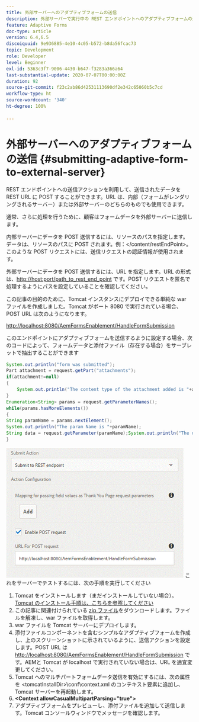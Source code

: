 ```yaml
---
title: 外部サーバーへのアダプティブフォームの送信
description: 外部サーバーで実行中の REST エンドポイントへのアダプティブフォームの送信
feature: Adaptive Forms
doc-type: article
version: 6.4,6.5
discoiquuid: 9e936885-4e10-4c05-b572-b8da56fcac73
topic: Development
role: Developer
level: Beginner
exl-id: 5363c3f7-9006-4430-b647-f3283a366a64
last-substantial-update: 2020-07-07T00:00:00Z
duration: 92
source-git-commit: f23c2ab86d42531113690df2e342c65060b5c7cd
workflow-type: ht
source-wordcount: '340'
ht-degree: 100%

---
```


# 外部サーバーへのアダプティブフォームの送信 {#submitting-adaptive-form-to-external-server}

REST エンドポイントへの送信アクションを利用して、送信されたデータを REST URL に POST することができます。URL は、内部（フォームがレンダリングされるサーバー）または外部サーバーのどちらのものでも使用できます。

通常、さらに処理を行うために、顧客はフォームデータを外部サーバーに送信します。

内部サーバーにデータを POST 送信するには、リソースのパスを指定します。データは、リソースのパスに POST されます。例：&lt;/content/restEndPoint>。このような POST リクエストには、送信リクエストの認証情報が使用されます。

外部サーバーにデータを POST 送信するには、URL を指定します。URL の形式は、<http://host:port/path_to_rest_end_point> です。POST リクエストを匿名で処理するようにパスを設定していることを確認してください。

この記事の目的のために、Tomcat インスタンスにデプロイできる単純な war ファイルを作成しました。Tomcat がポート 8080 で実行されている場合、POST URL は次のようになります。

<http://localhost:8080/AemFormsEnablement/HandleFormSubmission>

このエンドポイントにアダプティブフォームを送信するように設定する場合、次のコードによって、フォームデータと添付ファイル（存在する場合）をサーブレットで抽出することができます

```java
System.out.println("form was submitted");
Part attachment = request.getPart("attachments");
if(attachment!=null)
{
    System.out.println("The content type of the attachment added is "+attachment.getContentType());
}
Enumeration<String> params = request.getParameterNames();
while(params.hasMoreElements())
{
String paramName = params.nextElement();
System.out.println("The param Name is "+paramName);
String data = request.getParameter(paramName);System.out.println("The data  is "+data);
}
```

![formsubmission](assets/formsubmission.gif)
これをサーバーでテストするには、次の手順を実行してください

1. Tomcat をインストールします（まだインストールしていない場合）。 [Tomcat のインストール手順は、こちらを参照してください](https://helpx.adobe.com/experience-manager/kt/forms/using/preparing-datasource-for-form-data-model-tutorial-use.html)
1. この記事に関連付けられている [zip ファイル](assets/aemformsenablement.zip)をダウンロードします。ファイルを解凍し、war ファイルを取得します。
1. war ファイルを Tomcat サーバーにデプロイします。
1. 添付ファイルコンポーネントを含むシンプルなアダプティブフォームを作成し、上のスクリーンショットに示されているように、送信アクションを設定します。POST URL は <http://localhost:8080/AemFormsEnablement/HandleFormSubmission> です。AEMと Tomcat が localhost で実行されていない場合は、URL を適宜変更してください。
1. Tomcat へのマルチパートフォームデータ送信を有効にするには、次の属性を &lt;tomcatInstallDir>\conf\context.xml のコンテキスト要素に追加し、Tomcat サーバーを再起動します。
1. **&lt;Context allowCasualMultipartParsing=&quot;true&quot;>**
1. アダプティブフォームをプレビューし、添付ファイルを追加して送信します。Tomcat コンソールウィンドウでメッセージを確認します。
